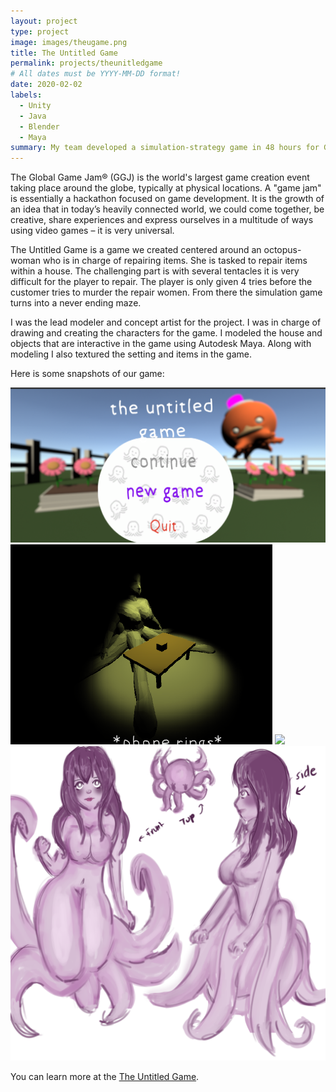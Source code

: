 ```yaml
---
layout: project
type: project
image: images/theugame.png
title: The Untitled Game
permalink: projects/theunitledgame
# All dates must be YYYY-MM-DD format!
date: 2020-02-02
labels:
  - Unity
  - Java
  - Blender
  - Maya
summary: My team developed a simulation-strategy game in 48 hours for Global Game Jam 2020.
---
```


The Global Game Jam® (GGJ) is the world's largest game creation event taking place around the globe, typically at physical locations. A "game jam" is essentially a hackathon focused on game development. It is the growth of an idea that in today’s heavily connected world, we could come together, be creative, share experiences and express ourselves in a multitude of ways using video games – it is very universal. 

The Untitled Game is a game we created centered around an octopus-woman who is in charge of repairing items. She is tasked to repair items within a house. The challenging part is with several tentacles it is very difficult for the player to repair. The player is only given 4 tries before the customer tries to murder the repair women. From there the simulation game turns into a never ending maze.

I was the lead modeler and concept artist for the project. I was in charge of drawing and creating the characters for the game. I modeled the house and objects that are interactive in the game using Autodesk Maya. Along with modeling I also textured the setting and items in the game. 

Here is some snapshots of our game:

<div class="ui small rounded images">
  <img class="ui image" src="../images/untitledgamemenu.png">
  <img class="ui image" src="../images/cursed.png">
  <img class="ui image" src="../images/octoun.png">
  <img class="ui image" src="../images/otcomom.png">
</div>

You can learn more at the [The Untitled Game](https://globalgamejam.org/2020/games/untitled-game-2).



